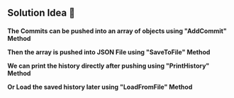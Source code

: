 <h2>Solution Idea 🧠</h2>
<h4>The Commits can be pushed into an array of objects using "AddCommit" Method <br>

Then the array is pushed into JSON File using "SaveToFile" Method <br>

We can print the history directly after pushing using "PrintHistory" Method <br>

Or Load the saved history later using "LoadFromFile" Method
</h4>
